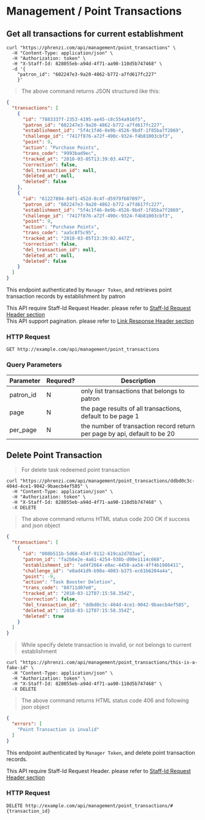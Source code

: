 # Management / Point Transactions

## Get all transactions for current establishment

```shell
curl "https://phrenzi.com/api/management/point_transactions" \
  -H "Content-Type: application/json" \
  -H "Authorization: token" \
  -H "X-Staff-Id: 828055eb-a94d-4f71-aa90-110d5b747468" \
  -d '{
    "patron_id": "602247e3-9a20-4862-b772-a7fd617fc227"
    }'
```

> The above command returns JSON structured like this:

```json
{
  "transactions": [
    {
      "id": "7883337f-2353-4195-ae45-c8c554a916f5",
      "patron_id": "602247e3-9a20-4862-b772-a7fd617fc227",
      "establishment_id": "5f4c1f46-0e9b-4526-9bdf-1f85ba7f2869",
      "challenge_id": "7417f876-a72f-490c-9324-f4b81003cbf3",
      "point": 9,
      "action": "Purchase Points",
      "trans_code": "9993bad9ec",
      "tracked_at": "2018-03-05T13:39:03.447Z",
      "correction": false,
      "del_transaction_id": null,
      "deleted_at": null,
      "deleted": false
    },
    {
      "id": "61227894-84f1-452d-8c4f-d5979f607097",
      "patron_id": "602247e3-9a20-4862-b772-a7fd617fc227",
      "establishment_id": "5f4c1f46-0e9b-4526-9bdf-1f85ba7f2869",
      "challenge_id": "7417f876-a72f-490c-9324-f4b81003cbf3",
      "point": 9,
      "action": "Purchase Points",
      "trans_code": "aa5c8f5c95",
      "tracked_at": "2018-03-05T13:39:02.447Z",
      "correction": false,
      "del_transaction_id": null,
      "deleted_at": null,
      "deleted": false
    }
  ]
}
```

This endpoint authenticated by `Manager Token`, and retrieves point transaction records by establishment by patron

<aside class="info">This API require Staff-Id Request Header. please refer to <a
href="#staff-id-request-header">Staff-Id Request Header section</a></aside>

<aside class="info">This API support pagination. please refer to <a
href="#link-response-header">Link Response Header section</a></aside>

### HTTP Request

`GET http://example.com/api/management/point_transactions`

### Query Parameters

Parameter | Requred? | Description
--------- | ----------- | ---------
patron_id | N | only list transactions that belongs to patron
page | N | the page results of all transactions, default to be page 1
per_page | N | the number of transaction record return per page by api, default to be 20

## Delete Point Transaction

> For delete task redeemed point transaction

```shell
curl "https://phrenzi.com/api/management/point_transactions/ddbd0c3c-404d-4ce1-9042-9baecb4ef585" \
  -H "Content-Type: application/json" \
  -H "Authorization: token" \
  -H "X-Staff-Id: 828055eb-a94d-4f71-aa90-110d5b747468" \
  -X DELETE
```

> The above command returns HTML status code 200 OK if success and json object

``` json
{
  "transactions": [
    {
      "id": "008b511b-5d68-454f-9112-619ca2d703ae",
      "patron_id": "fa2b6e2e-4a61-4254-938b-d00e1114c668",
      "establishment_id": "ad4f2664-e0ac-4450-aa54-4ff4b1986411",
      "challenge_id": "e8ad41d9-b98a-4003-b375-ec61b6204a4a",
      "point": -9,
      "action": "Task Booster Deletion",
      "trans_code": "88711d07e0",
      "tracked_at": "2018-03-12T07:15:58.354Z",
      "correction": false,
      "del_transaction_id": "ddbd0c3c-404d-4ce1-9042-9baecb4ef585",
      "deleted_at": "2018-03-12T07:15:58.354Z",
      "deleted": true
    }
  ]
}
```

> While specify delete transaction is invalid, or not belongs to current establishment

```shell
curl "https://phrenzi.com/api/management/point_transactions/this-is-a-fake-id" \
  -H "Content-Type: application/json" \
  -H "Authorization: token" \
  -H "X-Staff-Id: 828055eb-a94d-4f71-aa90-110d5b747468" \
  -X DELETE
```

> The above command returns HTML status code 406 and following json object

``` json
{
  "errors": [
    "Point Transaction is invalid"
  ]
}
```


This endpoint authenticated by `Manager Token`, and delete point transaction records.

<aside class="info">This API require Staff-Id Request Header. please refer to <a
href="#staff-id-request-header">Staff-Id Request Header section</a></aside>

### HTTP Request

`DELETE http://example.com/api/management/point_transactions/#{transaction_id}`
